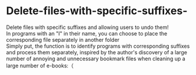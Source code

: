 # Delete-files-with-specific-suffixes-
Delete files with specific suffixes and allowing users to undo them!  
In programs with an "I" in their name, you can choose to place the corresponding file separately in another folder  
Simply put, the function is to identify programs with corresponding suffixes and process them separately, inspired by the author's discovery of a large number of annoying and unnecessary bookmark files when cleaning up a large number of e-books:（  
